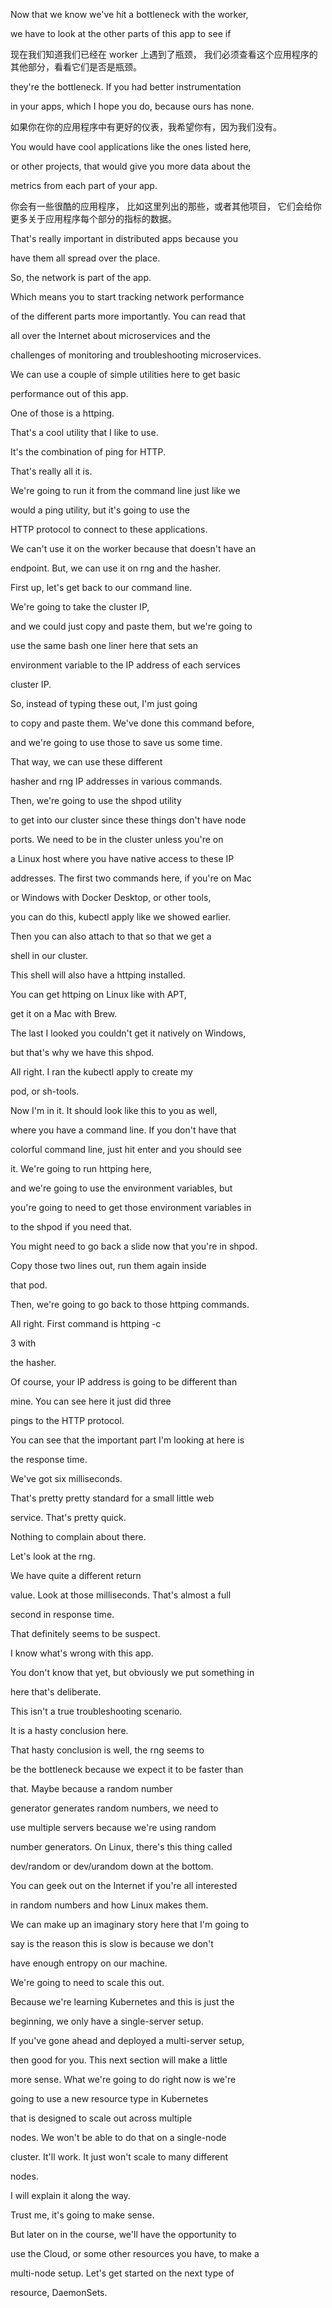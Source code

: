 Now that we know we've hit a bottleneck with the worker,

we have to look at the other parts of this app to see if

现在我们知道我们已经在 worker 上遇到了瓶颈，
我们必须查看这个应用程序的其他部分，看看它们是否是瓶颈。

they're the bottleneck. If you had better instrumentation

in your apps, which I hope you do, because ours has none.

如果你在你的应用程序中有更好的仪表，我希望你有，因为我们没有。

You would have cool applications like the ones listed here,

or other projects, that would give you more data about the

metrics from each part of your app.

你会有一些很酷的应用程序，
比如这里列出的那些，或者其他项目，
它们会给你更多关于应用程序每个部分的指标的数据。

That's really important in distributed apps because you

have them all spread over the place.

So, the network is part of the app.

Which means you to start tracking network performance

of the different parts more importantly. You can read that

all over the Internet about microservices and the

challenges of monitoring and troubleshooting microservices.

We can use a couple of simple utilities here to get basic

performance out of this app.

One of those is a httping.

That's a cool utility that I like to use.

It's the combination of ping for HTTP.

That's really all it is.

We're going to run it from the command line just like we

would a ping utility, but it's going to use the

HTTP protocol to connect to these applications.

We can't use it on the worker because that doesn't have an

endpoint. But, we can use it on rng and the hasher.

First up, let's get back to our command line.

We're going to take the cluster IP,

and we could just copy and paste them, but we're going to

use the same bash one liner here that sets an

environment variable to the IP address of each services

cluster IP.

So, instead of typing these out, I'm just going

to copy and paste them. We've done this command before,

and we're going to use those to save us some time.

That way, we can use these different

hasher and rng IP addresses in various commands.

Then, we're going to use the shpod utility

to get into our cluster since these things don't have node

ports. We need to be in the cluster unless you're on

a Linux host where you have native access to these IP

addresses. The first two commands here, if you're on Mac

or Windows with Docker Desktop, or other tools,

you can do this, kubectl apply like we showed earlier.

Then you can also attach to that so that we get a

shell in our cluster.

This shell will also have a httping installed.

You can get httping on Linux like with APT,

get it on a Mac with Brew.

The last I looked you couldn't get it natively on Windows,

but that's why we have this shpod.

All right. I ran the kubectl apply to create my

pod, or sh-tools.

Now I'm in it. It should look like this to you as well,

where you have a command line. If you don't have that

colorful command line, just hit enter and you should see

it. We're going to run httping here,

and we're going to use the environment variables, but

you're going to need to get those environment variables in

to the shpod if you need that.

You might need to go back a slide now that you're in shpod.

Copy those two lines out, run them again inside

that pod.

Then, we're going to go back to those httping commands.

All right. First command is httping -c

3 with

the hasher.

Of course, your IP address is going to be different than

mine. You can see here it just did three

pings to the HTTP protocol.

You can see that the important part I'm looking at here is

the response time.

We've got six milliseconds.

That's pretty pretty standard for a small little web

service. That's pretty quick.

Nothing to complain about there.

Let's look at the rng.

We have quite a different return

value. Look at those milliseconds. That's almost a full

second in response time.

That definitely seems to be suspect.

I know what's wrong with this app.

You don't know that yet, but obviously we put something in

here that's deliberate.

This isn't a true troubleshooting scenario.

It is a hasty conclusion here.

That hasty conclusion is well, the rng seems to

be the bottleneck because we expect it to be faster than

that. Maybe because a random number

generator generates random numbers, we need to

use multiple servers because we're using random

number generators. On Linux, there's this thing called

dev/random or dev/urandom down at the bottom.

You can geek out on the Internet if you're all interested

in random numbers and how Linux makes them.

We can make up an imaginary story here that I'm going to

say is the reason this is slow is because we don't

have enough entropy on our machine.

We're going to need to scale this out.

Because we're learning Kubernetes and this is just the

beginning, we only have a single-server setup.

If you've gone ahead and deployed a multi-server setup,

then good for you. This next section will make a little

more sense. What we're going to do right now is we're

going to use a new resource type in Kubernetes

that is designed to scale out across multiple

nodes. We won't be able to do that on a single-node

cluster. It'll work. It just won't scale to many different

nodes.

I will explain it along the way.

Trust me, it's going to make sense.

But later on in the course, we'll have the opportunity to

use the Cloud, or some other resources you have, to make a

multi-node setup. Let's get started on the next type of

resource, DaemonSets.